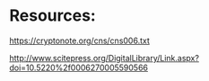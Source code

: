 # Resources:

https://cryptonote.org/cns/cns006.txt

http://www.scitepress.org/DigitalLibrary/Link.aspx?doi=10.5220%2f0006270005590566
